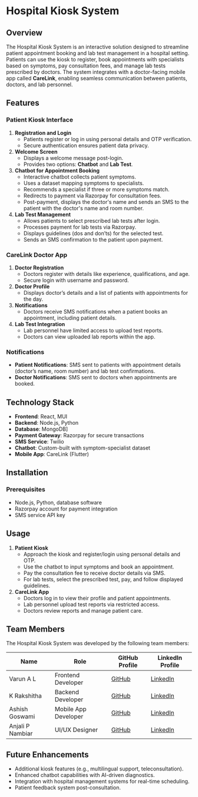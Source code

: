# Hospital Kiosk System

## Overview
The Hospital Kiosk System is an interactive solution designed to streamline patient appointment booking and lab test management in a hospital setting. Patients can use the kiosk to register, book appointments with specialists based on symptoms, pay consultation fees, and manage lab tests prescribed by doctors. The system integrates with a doctor-facing mobile app called **CareLink**, enabling seamless communication between patients, doctors, and lab personnel.

## Features

### Patient Kiosk Interface
1. **Registration and Login**
   - Patients register or log in using personal details and OTP verification.
   - Secure authentication ensures patient data privacy.
2. **Welcome Screen**
   - Displays a welcome message post-login.
   - Provides two options: **Chatbot** and **Lab Test**.
3. **Chatbot for Appointment Booking**
   - Interactive chatbot collects patient symptoms.
   - Uses a dataset mapping symptoms to specialists.
   - Recommends a specialist if three or more symptoms match.
   - Redirects to payment via Razorpay for consultation fees.
   - Post-payment, displays the doctor's name and sends an SMS to the patient with the doctor's name and room number.
4. **Lab Test Management**
   - Allows patients to select prescribed lab tests after login.
   - Processes payment for lab tests via Razorpay.
   - Displays guidelines (dos and don’ts) for the selected test.
   - Sends an SMS confirmation to the patient upon payment.

### CareLink Doctor App
1. **Doctor Registration**
   - Doctors register with details like experience, qualifications, and age.
   - Secure login with username and password.
2. **Doctor Profile**
   - Displays doctor’s details and a list of patients with appointments for the day.
3. **Notifications**
   - Doctors receive SMS notifications when a patient books an appointment, including patient details.
4. **Lab Test Integration**
   - Lab personnel have limited access to upload test reports.
   - Doctors can view uploaded lab reports within the app.

### Notifications
- **Patient Notifications**: SMS sent to patients with appointment details (doctor’s name, room number) and lab test confirmations.
- **Doctor Notifications**: SMS sent to doctors when appointments are booked.

## Technology Stack
- **Frontend**: React, MUI
- **Backend**: Node.js, Python
- **Database**: MongoDB]
- **Payment Gateway**: Razorpay for secure transactions
- **SMS Service**: Twilio
- **Chatbot**: Custom-built with symptom-specialist dataset
- **Mobile App**: CareLink (Flutter)

## Installation

### Prerequisites
- Node.js, Python, database software
- Razorpay account for payment integration
- SMS service API key
  

## Usage
1. **Patient Kiosk**
   - Approach the kiosk and register/login using personal details and OTP.
   - Use the chatbot to input symptoms and book an appointment.
   - Pay the consultation fee to receive doctor details via SMS.
   - For lab tests, select the prescribed test, pay, and follow displayed guidelines.
2. **CareLink App**
   - Doctors log in to view their profile and patient appointments.
   - Lab personnel upload test reports via restricted access.
   - Doctors review reports and manage patient care.

## Team Members
The Hospital Kiosk System was developed by the following team members:

| Name              | Role                | GitHub Profile                              | LinkedIn Profile                                      |
|-------------------|---------------------|---------------------------------------------|-----------------------------------------------------|
| Varun A L   | Frontend Developer | [GitHub](https://github.com/varun-al)    | [LinkedIn](https://www.linkedin.com/in/varun-a-l-1099ba228/)      |
| K Rakshitha   | Backend Developer  | [GitHub](https://github.com/Rakshitha037)    | [LinkedIn](https://www.linkedin.com/in/k-rakshitha-131157229/)      |
| Ashish Goswami   | Mobile App Developer | [GitHub](https://github.com/ashish6298)  | [LinkedIn](https://www.linkedin.com/in/ashish-goswami-58797a24a/)      |
| Anjali P Nambiar   | UI/UX Designer     | [GitHub](https://github.com/2003anjali)    | [LinkedIn](https://www.linkedin.com/in/anjali-p-nambiar-9ab453241/)      |

## Future Enhancements
- Additional kiosk features (e.g., multilingual support, teleconsultation).
- Enhanced chatbot capabilities with AI-driven diagnostics.
- Integration with hospital management systems for real-time scheduling.
- Patient feedback system post-consultation.
